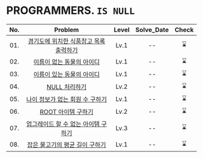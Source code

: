 # PROGRAMMERS. `IS NULL`

|No.|Problem|Level|Solve_Date|Check|
|:--:|:----:|:----:|:------:|:-----:|
|01.|[경기도에 위치한 식품창고 목록 출력하기](01_경기도에%20위치한%20식품창고%20목록%20출력하기/)|Lv.1| -- |⌛|
|02.|[이름이 없는 동물의 아이디](02_이름이%20없는%20동물의%20아이디/)|Lv.1| -- |⌛|
|03.|[이름이 있는 동물의 아이디](03_이름이%20있는%20동물의%20아이디/)|Lv.1| -- |⌛|
|04.|[NULL 처리하기](04_NULL%20처리하기/)|Lv.2| -- |⌛|
|05.|[나이 정보가 없는 회원 수 구하기](05_나이%20정보가%20없는%20회원%20수%20구하기/)|Lv.1| -- |⌛|
|06.|[ROOT 아이템 구하기](06_ROOT%20아이템%20구하기/)|Lv.2| -- |⌛|
|07.|[업그레이드 할 수 없는 아이템 구하기](07_업그레이드%20할%20수%20없는%20아이템%20구하기/)|Lv.3| -- |⌛|
|08.|[잡은 물고기의 평균 길이 구하기](08_잡은%20물고기의%20평균%20길이%20구하기/)|Lv.1| -- |⌛|
